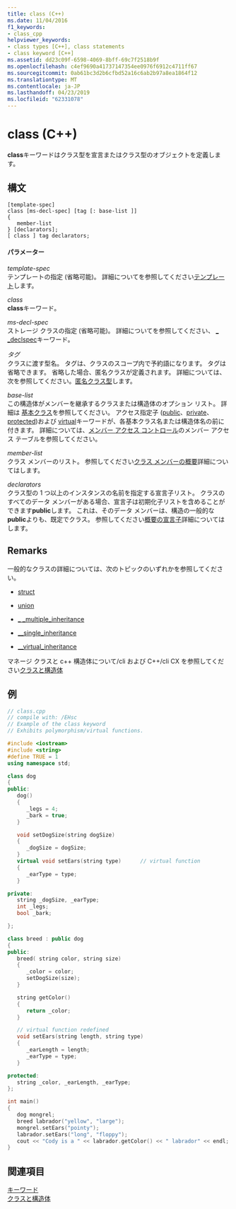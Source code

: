 ```yaml
---
title: class (C++)
ms.date: 11/04/2016
f1_keywords:
- class_cpp
helpviewer_keywords:
- class types [C++], class statements
- class keyword [C++]
ms.assetid: dd23c09f-6598-4069-8bff-69c7f2518b9f
ms.openlocfilehash: c4ef9690a41737147354ee0976f6912c4711ff67
ms.sourcegitcommit: 0ab61bc3d2b6cfbd52a16c6ab2b97a8ea1864f12
ms.translationtype: MT
ms.contentlocale: ja-JP
ms.lasthandoff: 04/23/2019
ms.locfileid: "62331078"
---
```

# <a name="class-c"></a>class (C++)

**class**キーワードはクラス型を宣言またはクラス型のオブジェクトを定義します。

## <a name="syntax"></a>構文

```
[template-spec]
class [ms-decl-spec] [tag [: base-list ]]
{
   member-list
} [declarators];
[ class ] tag declarators;
```

#### <a name="parameters"></a>パラメーター

*template-spec*<br/>
テンプレートの指定 (省略可能)。 詳細についてを参照してください[テンプレート](templates-cpp.md)します。

*class*<br/>
**class**キーワード。

*ms-decl-spec*<br/>
ストレージ クラスの指定 (省略可能)。 詳細についてを参照してください、 [_ _declspec](../cpp/declspec.md)キーワード。

*タグ*<br/>
クラスに渡す型名。 タグは、クラスのスコープ内で予約語になります。 タグは省略できます。 省略した場合、匿名クラスが定義されます。 詳細については、次を参照してください。[匿名クラス型](../cpp/anonymous-class-types.md)します。

*base-list*<br/>
この構造体がメンバーを継承するクラスまたは構造体のオプション リスト。 詳細は [基本クラス](../cpp/base-classes.md)を参照してください。 アクセス指定子 ([public](../cpp/public-cpp.md)、[private](../cpp/private-cpp.md)、[protected](../cpp/protected-cpp.md))および [virtual](../cpp/virtual-cpp.md)キーワードが、各基本クラス名または構造体名の前に付きます。 詳細については、[メンバー アクセス コントロール](member-access-control-cpp.md)のメンバー アクセス テーブルを参照してください。

*member-list*<br/>
クラス メンバーのリスト。 参照してください[クラス メンバーの概要](../cpp/class-member-overview.md)詳細についてはします。

*declarators*<br/>
クラス型の 1 つ以上のインスタンスの名前を指定する宣言子リスト。 クラスのすべてのデータ メンバーがある場合、宣言子は初期化子リストを含めることができます**public**します。 これは、そのデータ メンバーは、構造の一般的な**public**よりも、既定でクラス。 参照してください[概要の宣言子](../cpp/overview-of-declarators.md)詳細についてはします。

## <a name="remarks"></a>Remarks

一般的なクラスの詳細については、次のトピックのいずれかを参照してください。

- [struct](../cpp/struct-cpp.md)

- [union](../cpp/unions.md)

- [_ _multiple_inheritance](../cpp/inheritance-keywords.md)

- [__single_inheritance](../cpp/inheritance-keywords.md)

- [__virtual_inheritance](../cpp/inheritance-keywords.md)

マネージ クラスと c++ 構造体について/cli および C++/cli CX を参照してください[クラスと構造体](../extensions/classes-and-structs-cpp-component-extensions.md)

## <a name="example"></a>例

```cpp
// class.cpp
// compile with: /EHsc
// Example of the class keyword
// Exhibits polymorphism/virtual functions.

#include <iostream>
#include <string>
#define TRUE = 1
using namespace std;

class dog
{
public:
   dog()
   {
      _legs = 4;
      _bark = true;
   }

   void setDogSize(string dogSize)
   {
      _dogSize = dogSize;
   }
   virtual void setEars(string type)      // virtual function
   {
      _earType = type;
   }

private:
   string _dogSize, _earType;
   int _legs;
   bool _bark;

};

class breed : public dog
{
public:
   breed( string color, string size)
   {
      _color = color;
      setDogSize(size);
   }

   string getColor()
   {
      return _color;
   }

   // virtual function redefined
   void setEars(string length, string type)
   {
      _earLength = length;
      _earType = type;
   }

protected:
   string _color, _earLength, _earType;
};

int main()
{
   dog mongrel;
   breed labrador("yellow", "large");
   mongrel.setEars("pointy");
   labrador.setEars("long", "floppy");
   cout << "Cody is a " << labrador.getColor() << " labrador" << endl;
}
```

## <a name="see-also"></a>関連項目

[キーワード](../cpp/keywords-cpp.md)<br/>
[クラスと構造体](../cpp/classes-and-structs-cpp.md)